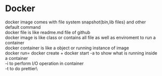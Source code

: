 # Docker
docker image comes with file system snapshot(bin,lib files) and other default command\
docker file is like readme.md file of github\
docker image is like class or contains all file as well as enviroment to run a container\
docker container is like a object or running instance of image\
docker run= docker create + docker start
-a to show what is running inside a container\
-i to perform I/O operation in container\
-t to do prettier\

